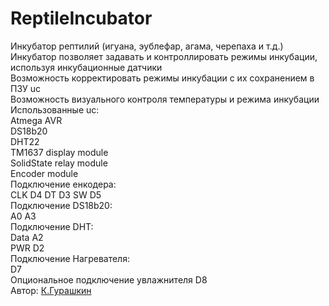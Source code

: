 ﻿# ReptileIncubator
 Инкубатор рептилий (игуана, эублефар, агама, черепаха и т.д.)</br>
 Инкубатор позволяет задавать и контроллировать режимы инкубации, используя инкубационные датчики</br>
 Возможность корректировать режимы инкубации с их сохранением в ПЗУ uc</br>
 Возможность визуального контроля температуры и режима инкубации</br>
Использованные uc:</br>
Atmega AVR</br>
DS18b20</br>
DHT22</br>
TM1637 display module</br>
SolidState relay module</br>
Encodеr module</br>
Подключение енкодера:</br>
CLK D4  DT D3  SW D5</br>
Подключение DS18b20:</br>
A0 A3</br>
Подключение DHT:</br>
Data A2</br>
PWR D2</br>
Подключение Нагревателя:</br>
D7</br>
Опциональное подключение увлажнителя D8</br>
 Автор: [К.Гурашкин](<https://github.com/CrockoMan>)
